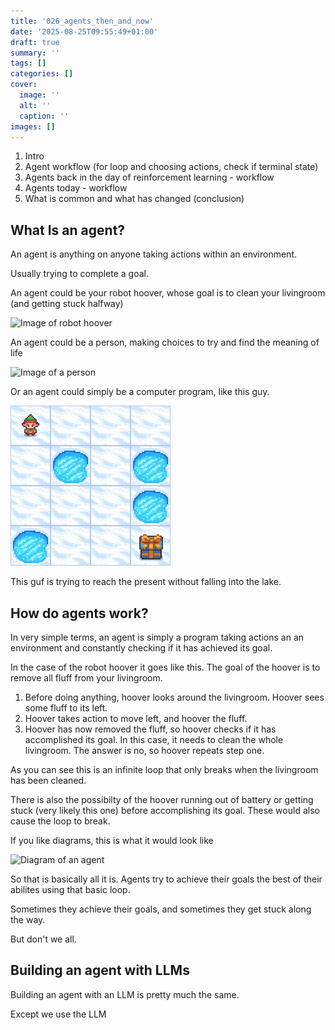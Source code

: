 ```yaml
---
title: '026_agents_then_and_now'
date: '2025-08-25T09:55:49+01:00'
draft: true 
summary: ''
tags: []
categories: []
cover:
  image: ''
  alt: ''
  caption: ''
images: []
---
```


1. Intro
2. Agent workflow (for loop and choosing actions, check if terminal state)
2. Agents back in the day of reinforcement learning - workflow
4. Agents today - workflow
5. What is common and what has changed (conclusion)


## What Is an agent?

An agent is anything on anyone taking actions within an environment.

Usually trying to complete a goal.

An agent could be your robot hoover, whose goal is to clean your livingroom (and getting stuck halfway)

![Image of robot hoover]()

An agent could be a person, making choices to try and find the meaning of life

![Image of a person]()

Or an agent could simply be a computer program, like this guy.

![frozen lake agent](./frozen_lake.gif)

This guf is trying to reach the present without falling into the lake.



## How do agents work?

In very simple terms, an agent is simply a program taking actions an an environment and constantly checking if it has achieved its goal.

In the case of the robot hoover it goes like this. The goal of the hoover is to remove all fluff from your livingroom.

1. Before doing anything, hoover looks around the livingroom. Hoover sees some fluff to its left.
2. Hoover takes action to move left, and hoover the fluff.
3. Hoover has now removed the fluff, so hoover checks if it has accomplished its goal. In this case, it needs to clean the whole livingroom. The answer is no, so hoover repeats step one.

As you can see this is an infinite loop that only breaks when the livingroom has been cleaned. 

There is also the possibilty of the hoover running out of battery or getting stuck (very likely this one) before accomplishing its goal. These would also cause the loop to break.

If you like diagrams, this is what it would look like

![Diagram of an agent]()

So that is basically all it is. Agents try to achieve their goals the best of their abilites using that basic loop.

Sometimes they achieve their goals, and sometimes they get stuck along the way. 

But don't we all.


## Building an agent with LLMs

Building an agent with an LLM is pretty much the same.

Except we use the LLM
